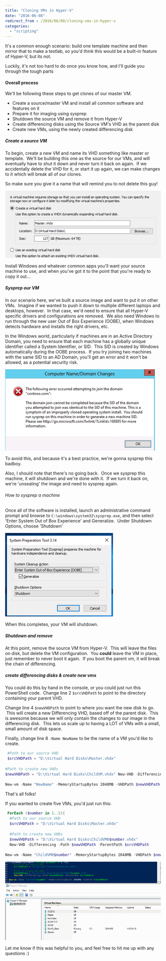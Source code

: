 ```yaml
---
title: "Cloning VMs in Hyper-V"
date: "2016-06-08"
redirect_from : /2016/06/08/cloning-vms-in-hyper-v
categories: 
  - "scripting"
---
```


It's a common enough scenario: build one template machine and then mirror that to make a testlab, so you'd think this would be a built-in feature of Hyper-V, but its not.

Luckily, it's not too hard to do once you know how, and I'll guide you through the tough parts

#### Overall process

We'll be following these steps to get clones of our master VM.

- Create a source/master VM and install all common software and features on it
- Prepare it for imaging using sysprep
- Shutdown the source VM and remove it from Hyper-V
- Create differencing disks using the Source VM's VHD as the parent disk
- Create new VMs, using the newly created differencing disk

##### Create a source VM

To begin, create a new VM and name its VHD something like master or template.  We'll be building this one as the source for our VMs, and will eventually have to shut it down and never turn it back on again.  If we accidentally delete the VHD for it, or start it up again, we can make changes to it which will break all of our clones.

So make sure you give it a name that will remind you to not delete this guy!

![](../assets/images/2016/06/images/master.png)

Install Windows and whatever common apps you'll want your source machine to use, and when you've got it to the point that you're ready to copy it out...

##### Sysprep our VM

In our scenario here, we've built a source image and want to put it on other VMs.  Imagine if we wanted to push it down to multiple different laptops and desktops, however.  In that case, we'd need to ensure that all Hyper-V specific drivers and configurations are removed.  We also need Windows to run through the new user Out of Box Experience (OOBE), when Windows detects hardware and installs the right drivers, etc.

In the Windows world, particularly if machines are in an Active Directory Domain, you need to ensure that each machine has a globally unique identifier called a System Identifier, or SID.  This SID is created by Windows automatically during the OOBE process.  If you try joining two machines with the same SID to an AD Domain, you'll get an error and it won't be allowed, as a potential security risk.

![](../assets/images/2016/06/images/duplicatesid.png)

To avoid this, and because it's a best practice, we're gonna sysprep this badboy.

Also, I should note that there's no going back.  Once we sysprep this machine, it will shutdown and we're done with it.  If we turn it back on, we're 'unsealing' the image and need to sysprep again.

###### How to sysprep a machine

Once all of the software is installed, launch an administrative command prompt and browse to `C:\windows\system32\sysprep.exe`, and then select 'Enter System Out of Box Experience' and Generalize.  Under Shutdown Options, choose 'Shutdown'

![](../assets/images/2016/06/images/sysprep.png)

When this completes, your VM will shutdown.

##### Shutdown and remove

At this point, remove the source VM from Hyper-V.  This will leave the files on disk, but delete the VM configuration.  You **could** leave the VM in place, just remember to never boot it again.  If you boot the parent vm, it will break the chain of differencing.

##### create differencing disks & create new vms

You could do this by hand in the console, or you could just run this PowerShell code.  Change line 2 `$srcVHDPath` to point to the directory containing your parent VHD.

Change line 4 `$newVHDPath` to point to where you want the new disk to go.  This will create a new Differencing VHD, based off of the parent disk.  This is awesome because we will only contain the changes to our image in the differencing disk.  This lets us scale up to having a LOT of VMs with a small, small amount of disk space.

Finally, change line 8 `-Name NewName` to be the name of a VM you'd like to create.

```powershell
 #Path to our source VHD 
 $srcVHDPath = "D:\Virtual Hard Disks\Master.vhdx"

#Path to create new VHDs 
$newVHDPath = "D:\Virtual Hard Disks\ChildVM.vhdx" New-VHD -Differencing -Path $newVHDPath -ParentPath $srcVHDPath

New-vm -Name "NewName" -MemoryStartupBytes 2048MB -VHDPath $newVHDPath

```

That's all folks!

If you wanted to create five VMs, you'd just run this:

```powershell
 ForEach ($number in 1..5){ 
  #Path to our source VHD 
  $srcVHDPath = "D:\Virtual Hard Disks\Master.vhdx"

  #Path to create new VHDs 
  $newVHDPath = "D:\Virtual Hard Disks\ChildVM0$number.vhdx" 
  New-VHD -Differencing -Path $newVHDPath -ParentPath $srcVHDPath

New-vm -Name "ChildVM0$number" -MemoryStartupBytes 2048MB -VHDPath $newVHDPath } 
```

![](../assets/images/2016/06/images/fivevmsinfivesecs.gif)

Let me know if this was helpful to you, and feel free to hit me up with any questions :)
